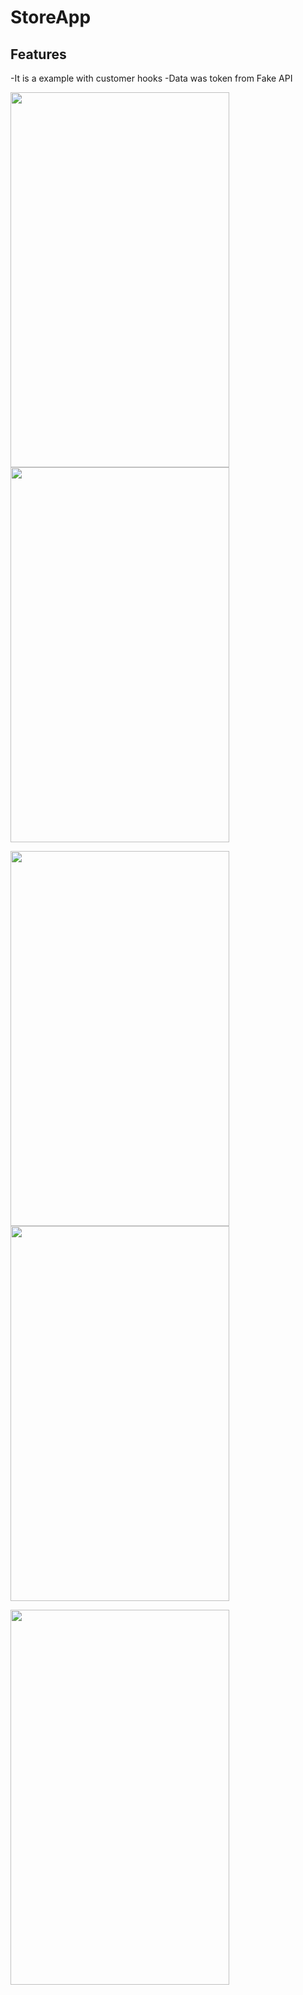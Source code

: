 # StoreApp

## Features
-It is a example with customer hooks
-Data was token from Fake API

<img src = 'https://user-images.githubusercontent.com/83928108/143909351-e030c3e4-1899-4412-aa77-65dc98b15bc2.png' width = '350' height = '600'> <img src = 'https://user-images.githubusercontent.com/83928108/143909801-f9cbc871-9780-4a7d-a24a-b7fea34f48c6.png' width = '350' height = '600'>

<img src = 'https://user-images.githubusercontent.com/83928108/143909804-e13d9f75-fb73-47ea-9ea2-2ef15db07839.png' width = '350' height = '600'> <img src = 'https://user-images.githubusercontent.com/83928108/143909811-11ca8916-0cae-412a-b9a8-9798fd1dc907.png' width = '350' height = '600'>

<img src = 'https://user-images.githubusercontent.com/83928108/143909817-e2835ed4-ec5c-4a0e-b7f7-0b0d108a94a2.png' width = '350' height = '600'>

